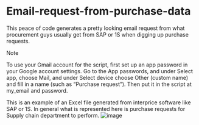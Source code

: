 # Email-request-from-purchase-data
This peace of code generates a pretty looking email request from what procurement guys usually get from SAP or 1S when digging up purchase requests.

>[!NOTE]
>To use your Gmail account for the script, first set up an app password in your Google account settings. Go to the App passwords, and under Select app, choose Mail, and under Select device choose Other (custom name) and fill in a name (such as “Purchase request”). Then put it in the script at my_email and password.


This is an example of an Excel file generated from interprice software like SAP or 1S.
In general what is represented here is purchase requests for Supply chain department to perform.
![image](https://github.com/Andrudewt/Email-request-from-purchase-data/assets/137271592/51d6e75a-3aed-457a-9c46-5fe36e13e4e4)

